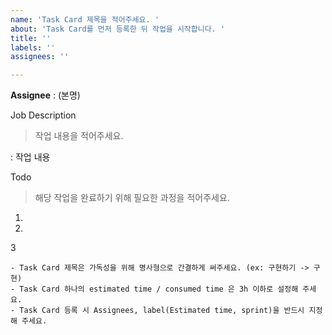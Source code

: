 ```yaml
---
name: 'Task Card 제목을 적어주세요. '
about: 'Task Card를 먼저 등록한 뒤 작업을 시작합니다. '
title: ''
labels: ''
assignees: ''

---
```


**Assignee** : (본명)

Job Description
> 작업 내용을 적어주세요.

: 작업 내용 

Todo
> 해당 작업을 완료하기 위해 필요한 과정을 적어주세요. 

1. 
2. 
3

```
- Task Card 제목은 가독성을 위해 명사형으로 간결하게 써주세요. (ex: 구현하기 -> 구현)
- Task Card 하나의 estimated time / consumed time 은 3h 이하로 설정해 주세요. 
- Task Card 등록 시 Assignees, label(Estimated time, sprint)을 반드시 지정해 주세요. 
```
